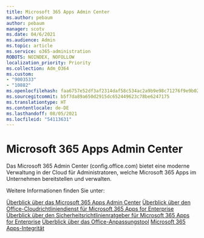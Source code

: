 ```yaml
---
title: Microsoft 365 Apps Admin Center
ms.author: pebaum
author: pebaum
manager: scotv
ms.date: 04/6/2021
ms.audience: Admin
ms.topic: article
ms.service: o365-administration
ROBOTS: NOINDEX, NOFOLLOW
localization_priority: Priority
ms.collection: Adm_O364
ms.custom:
- "9003533"
- "10882"
ms.openlocfilehash: faa6757e52df3af2314daf58c534ac2a9b9e98c71276f9e9b02c02f8d9cc88d0
ms.sourcegitcommit: b5f7da89a650d2915dc652449623c78be6247175
ms.translationtype: HT
ms.contentlocale: de-DE
ms.lasthandoff: 08/05/2021
ms.locfileid: "54113631"
---
```

# <a name="microsoft-365-apps-admin-center"></a>Microsoft 365 Apps Admin Center

Das Microsoft 365 Admin Center (config.office.com) bietet eine moderne Verwaltung in der Cloud für Administratoren, welche Microsoft 365 Apps im Unternehmen bereitstellen und verwalten. 

Weitere Informationen finden Sie unter:

[Überblick über das Microsoft 365 Apps Admin Center](https://docs.microsoft.com/deployoffice/admincenter/overview)
[Überblick über den Office-Cloudrichtliniendienst für Microsoft 365 Apps for Enterprise](https://docs.microsoft.com/deployoffice/overview-office-cloud-policy-service)
[Überblick über den Sicherheitsrichtlinienratgeber für Microsoft 365 Apps for Enterprise](https://docs.microsoft.com/deployoffice/overview-of-security-policy-advisor)
[Überblick über das Office-Anpassungstool](https://docs.microsoft.com/deployoffice/overview-of-the-office-customization-tool-for-click-to-run)
[Microsoft 365 Apps-Integrität](https://docs.microsoft.com/deployoffice/admincenter/microsoft-365-apps-health)
